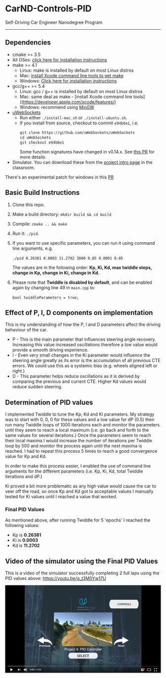 # CarND-Controls-PID
Self-Driving Car Engineer Nanodegree Program

---

## Dependencies

* cmake >= 3.5
 * All OSes: [click here for installation instructions](https://cmake.org/install/)
* make >= 4.1
  * Linux: make is installed by default on most Linux distros
  * Mac: [install Xcode command line tools to get make](https://developer.apple.com/xcode/features/)
  * Windows: [Click here for installation instructions](http://gnuwin32.sourceforge.net/packages/make.htm)
* gcc/g++ >= 5.4
  * Linux: gcc / g++ is installed by default on most Linux distros
  * Mac: same deal as make - [install Xcode command line tools]((https://developer.apple.com/xcode/features/)
  * Windows: recommend using [MinGW](http://www.mingw.org/)
* [uWebSockets](https://github.com/uWebSockets/uWebSockets)
  * Run either `./install-mac.sh` or `./install-ubuntu.sh`.
  * If you install from source, checkout to commit `e94b6e1`, i.e.
    ```
    git clone https://github.com/uWebSockets/uWebSockets 
    cd uWebSockets
    git checkout e94b6e1
    ```
    Some function signatures have changed in v0.14.x. See [this PR](https://github.com/udacity/CarND-MPC-Project/pull/3) for more details.
* Simulator. You can download these from the [project intro page](https://github.com/udacity/self-driving-car-sim/releases) in the classroom.

There's an experimental patch for windows in this [PR](https://github.com/udacity/CarND-PID-Control-Project/pull/3)

## Basic Build Instructions

1. Clone this repo.
2. Make a build directory: `mkdir build && cd build`
3. Compile: `cmake .. && make`
4. Run it: `./pid`. 
5. If you want to use specific parameters, you can run it using command line arguments, e.g.
    
    `./pid 0.26381 0.0003 11.2702 3000 0.05 0.0001 0.05`
    
    The values are in the following order: **Kp, Ki, Kd, max twiddle steps, change in Kp, change in Ki, change in Kd.**

6. Please note that **Twiddle is disabled by default**, and can be enabled again by changing line 49 in `main.cpp` to:
    
    `bool twiddleParameters = true;`

## Effect of P, I, D components on implementation

This is my understanding of how the P, I and D parameters affect the driving behaviour of the car.
* P - This is the main parameter that influences steering angle recovery. Increasing this value increased oscillations therefore a low value would provide a smooth driving experience.
* I - Even very small changes in the Ki parameter would influence the steering angle greatly as its error is the accumulation of all previous CTE errors. We could use this as a systemic bias (e.g. wheels aligned left or right.)
* D - This parameter helps reduce oscillations as it is derived by comparing the previous and current CTE. Higher Kd values would reduce sudden steering.

## Determination of PID values

I implemented Twiddle to tune the Kp, Kd and Ki parameters. My strategy was to start with 0, 0, 0 for these values and a low value for dP (0.5) then run many Twiddle loops of 1000 iterations each and monitor the parameters until they seem to reach a local maximum (i.e. go back and forth to the same values for several iterations.)
Once the parameters seem to reach their local maxima I would increase the number of iterations per Twiddle loop by 500 and monitor the process again until the next maxima is reached. I had to repeat this process 5 times to reach a good convergence value for Kp and Kd.

In order to make this process easier, I enabled the use of command line arguments for the different parameters (i.e. Kp, Ki, Kd, total Twiddle iterations and dP.) 

Ki proved a bit more problematic as any high value would cause the car to veer off the road, so once Kp and Kd got to acceptable values I manually tested for Ki values until I reached a value that worked. 

### Final PID Values

As mentioned above, after running Twiddle for 5 'epochs' I reached the following values:
* Kp is **0.26381**
* Ki is **0.0003**
* Kd is **11.2702**

## Video of the simulator using the Final PID Values

This is a video of the simulator successfully completing 2 full laps using the PID values above: https://youtu.be/g_t3M0Yw17U

[![Project Video](https://raw.githubusercontent.com/jlema/Udacity-Self-Driving-Car-Engineer-Nanodegree/master/Term%202%20-%20Sensor%20Fusion-%20Localization-%20and%20Control/Project%204%20-%20PID%20Controller/thumb.JPG)](http://www.youtube.com/watch?v=g_t3M0Yw17U)
